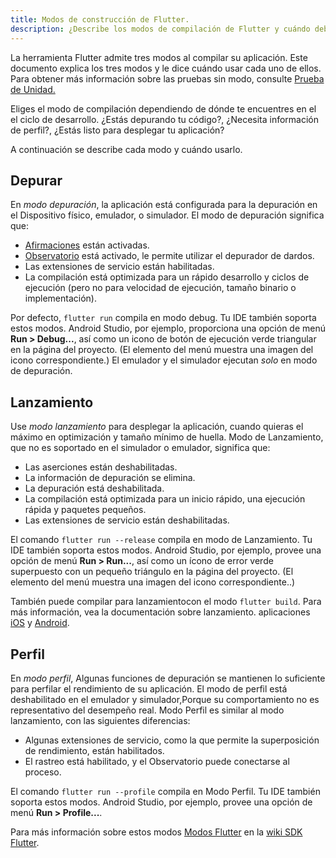 ```yaml
---
title: Modos de construcción de Flutter.
description: ¿Describe los modos de compilación de Flutter y cuándo debería usar el modo de depuración, lanzamiento o perfil?
---
```


La herramienta Flutter admite tres modos al compilar su aplicación. Este documento explica los tres modos y le dice cuándo usar cada uno de ellos.
Para obtener más información sobre las pruebas sin modo, consulte [Prueba de Unidad.](/docs/testing#unit-testing)

Eliges el modo de compilación dependiendo de dónde te encuentres en el el ciclo de desarrollo. ¿Estás depurando tu código?, ¿Necesita información de perfil?, ¿Estás listo para desplegar tu aplicación?

A continuación se describe cada modo y cuándo usarlo.

## Depurar

En _modo depuración_, la aplicación está configurada para la depuración en el Dispositivo físico, emulador, o simulador. El modo de depuración significa que:

* [Afirmaciones](https://www.dartlang.org/guides/language/language-tour#assert)
   están activadas.
* [Observatorio](https://dart-lang.github.io/observatory) está activado, le permite utilizar el depurador de dardos.
* Las extensiones de servicio están habilitadas.
* La compilación está optimizada para un rápido desarrollo y ciclos de ejecución (pero no para velocidad de ejecución, tamaño binario o implementación).

Por defecto, `flutter run` compila en modo debug.
Tu IDE también soporta estos modos. Android Studio,
por ejemplo, proporciona una opción de menú **Run > Debug...**, así como un icono de botón de ejecución verde triangular en la página del proyecto.
(El elemento del menú muestra una imagen del icono correspondiente.)
El emulador y el simulador ejecutan _solo_ en modo de depuración.

## Lanzamiento

Use _modo lanzamiento_ para desplegar la aplicación, cuando quieras el máximo en optimización y tamaño mínimo de huella. Modo de Lanzamiento, que no es
soportado en el simulador o emulador, significa que:

* Las aserciones están deshabilitadas.
* La información de depuración se elimina.
* La depuración está deshabilitada.
* La compilación está optimizada para un inicio rápido, una ejecución rápida y paquetes pequeños.
* Las extensiones de servicio están deshabilitadas.

El comando `flutter run --release` compila en modo de Lanzamiento.
Tu IDE también soporta estos modos. Android Studio, por ejemplo,
provee una opción de menú **Run > Run...**, así como un ícono de error verde superpuesto con un pequeño triángulo en la página del proyecto.
(El elemento del menú muestra una imagen del icono correspondiente..)

También puede compilar para lanzamientocon el modo `flutter build`.
Para más información, vea la documentación sobre lanzamiento.
aplicaciones [iOS](../deployment/ios) y [Android](../deployment/android).

## Perfil

En _modo perfil_, Algunas funciones de depuración se mantienen lo suficiente para perfilar el rendimiento de su aplicación. El modo de perfil está deshabilitado en el emulador y simulador,Porque su comportamiento no es representativo del desempeño real. Modo Perfil es similar al modo lanzamiento, con las siguientes diferencias:

* Algunas extensiones de servicio, como la que permite la superposición de rendimiento, están habilitados.
* El rastreo está habilitado, y el Observatorio puede conectarse al proceso.

El comando `flutter run --profile` compila en Modo Perfil.
Tu IDE también soporta estos modos. Android Studio, por ejemplo,
provee una opción de menú **Run > Profile...**.

Para más información sobre estos modos
[Modos Flutter](https://github.com/flutter/flutter/wiki/Flutter%27s-modes)
en la [wiki SDK Flutter](https://github.com/flutter/flutter/wiki).
